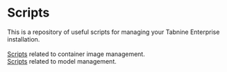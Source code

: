 # Scripts

This is a repository of useful scripts for managing your Tabnine Enterprise installation.
<br><br>
[Scripts](https://github.com/codota/field-engineering-scripts/tree/main/images) related to container image management.<br>
[Scripts](https://github.com/codota/field-engineering-scripts/tree/main/models) related to model management.
